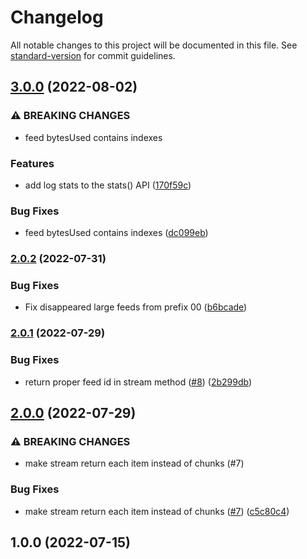 # Changelog

All notable changes to this project will be documented in this file. See [standard-version](https://github.com/conventional-changelog/standard-version) for commit guidelines.

## [3.0.0](https://github.com/achou11/ssb-storage-used/compare/v2.0.2...v3.0.0) (2022-08-02)


### ⚠ BREAKING CHANGES

* feed bytesUsed contains indexes

### Features

* add log stats to the stats() API ([170f59c](https://github.com/achou11/ssb-storage-used/commit/170f59c93f77538e4aa7615db7583f5d3bb6dedb))


### Bug Fixes

* feed bytesUsed contains indexes ([dc099eb](https://github.com/achou11/ssb-storage-used/commit/dc099ebfde710087b44722e6956a785da38e5a13))

### [2.0.2](https://github.com/achou11/ssb-storage-used/compare/v2.0.1...v2.0.2) (2022-07-31)

### Bug Fixes

* Fix disappeared large feeds from prefix 00 ([b6bcade](https://github.com/achou11/ssb-storage-used/commit/b6bcade82559b510336b78f6c8836f28b0baed3c))

### [2.0.1](https://github.com/achou11/ssb-storage-used/compare/v2.0.0...v2.0.1) (2022-07-29)


### Bug Fixes

* return proper feed id in stream method ([#8](https://github.com/achou11/ssb-storage-used/issues/8)) ([2b299db](https://github.com/achou11/ssb-storage-used/commit/2b299db3828febb63b1e9906a428afba52daa689))

## [2.0.0](https://github.com/achou11/ssb-storage-used/compare/v1.0.0...v2.0.0) (2022-07-29)


### ⚠ BREAKING CHANGES

* make stream return each item instead of chunks (#7)

### Bug Fixes

* make stream return each item instead of chunks ([#7](https://github.com/achou11/ssb-storage-used/issues/7)) ([c5c80c4](https://github.com/achou11/ssb-storage-used/commit/c5c80c44d95c0a0b9448c38af3cffd53c7dabd3f))

## 1.0.0 (2022-07-15)

